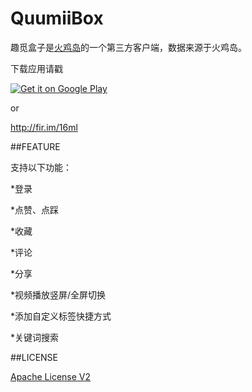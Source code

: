 # QuumiiBox

趣觅盒子是[火鸡岛](http://www.huoji.tv)的一个第三方客户端，数据来源于火鸡岛。

下载应用请戳

[![Get it on Google Play](http://www.android.com/images/brand/get_it_on_play_logo_small.png)](https://play.google.com/store/apps/details?id=org.garywzh.quumiibox)

or

 http://fir.im/16ml

##FEATURE

支持以下功能：

*登录

*点赞、点踩

*收藏

*评论

*分享

*视频播放竖屏/全屏切换

*添加自定义标签快捷方式

*关键词搜索

##LICENSE

[Apache License V2](/LICENSE)
